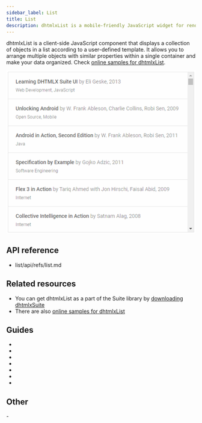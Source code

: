 ```yaml
---
sidebar_label: List
title: List
description: dhtmlxList is a mobile-friendly JavaScript widget for rendering items in a list according to a user-defined template. Comprehensive and flexible API allows configuring your list easily  the way you need.
---          
```


dhtmlxList is a client-side JavaScript component that displays a collection of objects in a list according to a user-defined template.
It allows you to arrange multiple objects with similar properties within a single container and make your data organized. Check [online samples for dhtmlxList](https://docs.dhtmlx.com/suite/samples/list/). 

![](../assets/list/list_front.png)

## API reference

- list/api/refs/list.md

## Related resources

- You can get dhtmlxList as a part of the Suite library by [downloading dhtmlxSuite](https://dhtmlx.com/docs/products/dhtmlxSuite/download.shtml)          
- There are also [online samples for dhtmlxList](https://docs.dhtmlx.com/suite/samples/list/)  

## Guides

- [](initialization.md)  	
- [](configuration.md)
- [](load_data.md)
- [](work_with_list.md)
- [](usage_selection.md)
- [](customization.md)
- [](events.md)

## Other

-[](migration.md)
